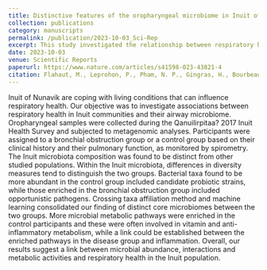 ```yaml
---
title: Distinctive features of the oropharyngeal microbiome in Inuit of Nunavik and correlations of mild to moderate bronchial obstruction with dysbiosis
collection: publications
category: manuscripts
permalink: /publication/2023-10-03_Sci-Rep
excerpt: This study investigated the relationship between respiratory health and the airway microbiome in Inuit communities of Nunavik. Metagenomic analyses revealed their distinct microbiota and differences between individuals with bronchial obstruction and healthy controls.  
date: 2023-10-03
venue: Scientific Reports
paperurl: https://www.nature.com/articles/s41598-023-43821-4
citation: Flahaut, M., Leprohon, P., Pham, N. P., Gingras, H., Bourbeau, J., Papadopoulou, B., Maltais, F. & Ouellette, M. (2023). &quot;Distinctive features of the oropharyngeal microbiome in Inuit of Nunavik and correlations of mild to moderate bronchial obstruction with dysbiosis&quot. <i>Scientific Reports</i>, 13(1), 16622.
---
```


Inuit of Nunavik are coping with living conditions that can influence respiratory health. Our objective was to investigate associations between respiratory health in Inuit communities and their airway microbiome. Oropharyngeal samples were collected during the Qanuilirpitaa? 2017 Inuit Health Survey and subjected to metagenomic analyses. Participants were assigned to a bronchial obstruction group or a control group based on their clinical history and their pulmonary function, as monitored by spirometry. The Inuit microbiota composition was found to be distinct from other studied populations. Within the Inuit microbiota, differences in diversity measures tend to distinguish the two groups. Bacterial taxa found to be more abundant in the control group included candidate probiotic strains, while those enriched in the bronchial obstruction group included opportunistic pathogens. Crossing taxa affiliation method and machine learning consolidated our finding of distinct core microbiomes between the two groups. More microbial metabolic pathways were enriched in the control participants and these were often involved in vitamin and anti-inflammatory metabolism, while a link could be established between the enriched pathways in the disease group and inflammation. Overall, our results suggest a link between microbial abundance, interactions and metabolic activities and respiratory health in the Inuit population.